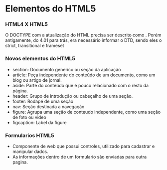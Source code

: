 # Elementos do HTML5

### HTML4 X HTML5
O DOCTYPE com a atualização do HTML precisa ser descrito como <!DOCTYPE html>. Porém antigamente, do 4.01 para trás, era necessário informar o DTD, sendo eles o strict, transitional e frameset

### Novos elementos do HTML5
- section: Documento generico ou seção da aplicação 
- article: Peça independente do conteúdo de um documento, como um blog ou artigo de jornal.  
- aside: Parte do conteúdo que é pouco relacionado com o resto da página.  
- header: Grupo de introdução ou cabeçalho de uma seção.  
- footer: Rodapé de uma seção  
- nav: Seção destinada a navegação  
- figure: Agrupa uma seção de conteudo independente, como uma seção de foto ou video  
- figcaption: Label da figure  

### Formularios HTML5
- Componente de web que possui controles, utilizado para cadastrar e manipular dados.  
- As informações dentro de um formulario são enviadas para outra pagina.  